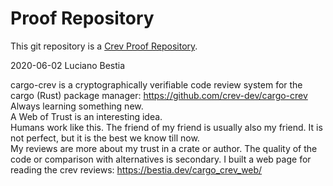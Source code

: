 <!-- CREV_README_MARKER_V0 - Please don't remove this first line, or `crev` might overwrite this file.  -->

# Proof Repository

This git repository is a [Crev Proof Repository](https://github.com/dpc/crev/wiki/Proof-Repository).

<!-- Feel free to customize this file below this line -->
2020-06-02 Luciano Bestia

cargo-crev is a cryptographically verifiable code review system for the cargo (Rust) package manager:
https://github.com/crev-dev/cargo-crev
Always learning something new.  
A Web of Trust is an interesting idea.  
Humans work like this. 
The friend of my friend is usually also my friend. 
It is not perfect, but it is the best we know till now.  
My reviews are more about my trust in a crate or author.
The quality of the code or comparison with alternatives is secondary.
I built a web page for reading the crev reviews: <https://bestia.dev/cargo_crev_web/>
